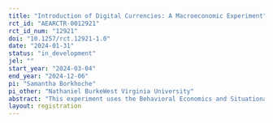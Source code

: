 ```yaml
---
title: "Introduction of Digital Currencies: A Macroeconomic Experiment"
rct_id: "AEARCTR-0012921"
rct_id_num: "12921"
doi: "10.1257/rct.12921-1.0"
date: "2024-01-31"
status: "in_development"
jel: ""
start_year: "2024-03-04"
end_year: "2024-12-06"
pi: "Samantha Borkhoche"
pi_other: "Nathaniel BurkeWest Virginia University"
abstract: "This experiment uses the Behavioral Economics and Situational Testing (BEAST) Lab at West Virginia University (WVU) and a pool of undergraduate students to test the existence of private currencies, like Bitcoin, and central bank digital currencies (CBDC), on consumer behavior in an economy. The aim of the experiment is to provide incentives to the consumer to use one of the three currencies to purchase the Good to test their currency portfolio throughout the game. First, the private currency competes with a typical fiat currency, and then the private currency competes with a CBDC. The implication for this experiment is to suggest whether a CBDC could drive out the use of private currency or if preconceived notions of government provide a disincentive to consumers to hold CBDC and allow for a preference for private currency. We hypothesize that incentives can be used to draw consumers toward using CBDC over private currency. "
layout: registration
---
```


